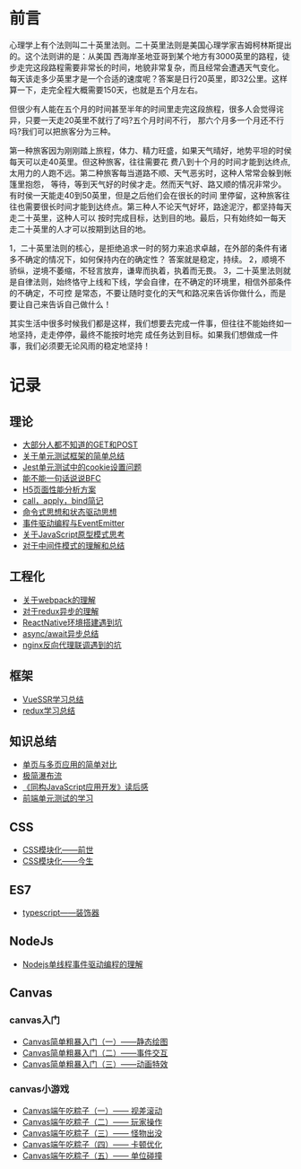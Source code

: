 ﻿# 前言  
  
 <div style="background-color:#f6f8fa">
心理学上有个法则叫二十英里法则。二十英里法则是美国心理学家吉姆柯林斯提出的。这个法则讲的是：从美国  
西海岸圣地亚哥到某个地方有3000英里的路程，徒步走完这段路程需要非常长的时间，地貌非常复杂，而且经常会遭遇天气变化。
每天该走多少英里才是一个合适的速度呢？答案是日行20英里，即32公里。这样算一下，走完全程大概需要150天，也就是五个月左右。      
  
但很少有人能在五个月的时间甚至半年的时间里走完这段旅程，很多人会觉得诧异，只要一天走20英里不就行了吗?五个月时间不行， 
那六个月多一个月还不行吗?我们可以把旅客分为三种。         

第一种旅客因为刚刚踏上旅程，体力、精力旺盛，如果天气晴好，地势平坦的时侯每天可以走40英里。但这种旅客，往往需要花
费八到十个月的时间才能到达终点,太用力的人跑不远。第二种旅客每当道路不顺、天气恶劣时，这种人常常会躲到帐篷里抱怨，
等待，等到天气好的时侯才走。然而天气好、路又顺的情况非常少。有时侯一天能走40到50英里，但是之后他们会在很长的时间
里停留，这种旅客往往也需要很长时间才能到达终点。第三种人不论天气好坏，路途泥泞，都坚持每天走二十英里，这种人可以
按时完成目标，达到目的地。最后，只有始终如一每天走二十英里的人才可以按期到达目的地。  

1，二十英里法则的核心，是拒绝追求一时的努力来追求卓越，在外部的条件有诸多不确定的情况下，如何保持内在的确定性？ 
答案就是稳定，持续。
2，顺境不骄纵，逆境不萎缩，不轻言放弃，谦卑而执着，执着而无畏。
3，二十英里法则就是自律法则，始终恪守上线和下线，学会自律，在不确定的环境里，相信外部条件的不确定，不可控
是常态，不要让随时变化的天气和路况来告诉你做什么，而是要让自己来告诉自己做什么！ 

其实生活中很多时候我们都是这样，我们想要去完成一件事，但往往不能始终如一地坚持，走走停停，最终不能按时地完
成任务达到目标。如果我们想做成一件事，我们必须要无论风雨的稳定地坚持！ 
</div> 

# 记录
## 理论


- [大部分人都不知道的GET和POST](https://github.com/hopechans/blog/issues/36)
- [关于单元测试框架的简单总结](https://github.com/hopechans/blog/issues/35)
- [Jest单元测试中的cookie设置问题](https://github.com/hopechans/blog/issues/34)
- [能不能一句话说说BFC](https://github.com/hopechans/blog/issues/33)
- [H5页面性能分析方案](https://github.com/hopechans/blog/issues/32)
- [call，apply，bind简记](https://github.com/hopechans/blog/issues/24)
- [命令式思想和状态驱动思想 ](https://github.com/hopechans/blog/issues/18)   
- [事件驱动编程与EventEmitter ](https://github.com/hopechans/blog/issues/16)  
- [关于JavaScript原型模式思考 ](https://github.com/hopechans/blog/issues/8)  
- [对于中间件模式的理解和总结](https://github.com/hopechans/blog/issues/6)  

## 工程化

- [关于webpack的理解](https://github.com/iiling/blog/issues/1)
- [对于redux异步的理解](https://github.com/iiling/blog/issues/5)
- [ReactNative环境搭建遇到坑](https://github.com/iiling/blog/issues/4)
- [async/await异步总结](https://github.com/iiling/blog/issues/2)
- [nginx反向代理联调遇到的坑](https://github.com/iiling/blog/issues/3) 


## 框架

- [VueSSR学习总结 ](https://github.com/hopechans/blog/issues/17)
- [redux学习总结  ](https://github.com/hopechans/blog/issues/7)

## 知识总结

- [单页与多页应用的简单对比 ](https://github.com/hopechans/blog/issues/22)
- [极简瀑布流 ](https://github.com/hopechans/blog/issues/21)
- [《同构JavaScript应用开发》读后感 ](https://github.com/hopechans/blog/issues/10)
- [前端单元测试的学习  ](https://github.com/hopechans/blog/issues/9)

## CSS

- [CSS模块化——前世 ](https://github.com/hopechans/blog/issues/19)  
- [CSS模块化——今生 ](https://github.com/hopechans/blog/issues/20)    

## ES7

- [typescript——装饰器 ](https://github.com/hopechans/blog/issues/23)

## NodeJs

- [Nodejs单线程事件驱动编程的理解](https://github.com/hopechans/blog/issues/15)

## Canvas

### canvas入门

- [Canvas简单粗暴入门（一）——静态绘图](https://github.com/hopechans/blog/issues/12)
- [Canvas简单粗暴入门（二）——事件交互 ](https://github.com/hopechans/blog/issues/13)
- [Canvas简单粗暴入门（三）——动画特效 ](https://github.com/hopechans/blog/issues/14)

### canvas小游戏

- [Canvas端午吃粽子（一）—— 视差滚动](https://github.com/hopechans/blog/issues/26)
- [Canvas端午吃粽子（二）—— 玩家操作](https://github.com/hopechans/blog/issues/27)
- [Canvas端午吃粽子（三）—— 怪物出没](https://github.com/hopechans/blog/issues/28)
- [Canvas端午吃粽子（四）—— 卡顿优化](https://github.com/hopechans/blog/issues/29)
- [Canvas端午吃粽子（五）—— 单位碰撞](https://github.com/hopechans/blog/issues/30)


  

   
  
   

   

  

   

